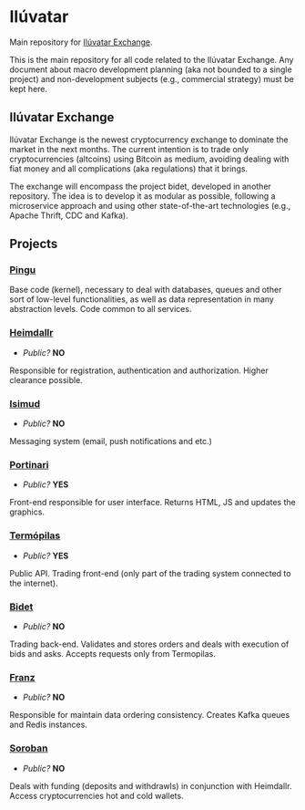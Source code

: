 # Ilúvatar

Main repository for [Ilúvatar Exchange](https://www.iluvatar.exchange).

This is the main repository for all code related to the Ilúvatar Exchange. Any document about macro development planning (aka not bounded to a single project) and non-development subjects (e.g., commercial strategy) must be kept here.

## Ilúvatar Exchange

Ilúvatar Exchange is the newest cryptocurrency exchange to dominate the market in the next months. The current intention is to trade only cryptocurrencies (altcoins) using Bitcoin as medium, avoiding dealing with fiat money and all complications (aka regulations) that it brings.

The exchange will encompass the project bidet, developed in another repository. The idea is to develop it as modular as possible, following a microservice approach and using other state-of-the-art technologies (e.g., Apache Thrift, CDC and Kafka).

## Projects

### [Pingu](https://github.com/embatbr/iluvatar-pingu)

Base code (kernel), necessary to deal with databases, queues and other sort of low-level functionalities, as well as data representation in many abstraction levels. Code common to all services.

### [Heimdallr](https://github.com/embatbr/iluvatar-heimdallr)

- *Public?* **NO**

Responsible for registration, authentication and authorization. Higher clearance possible.

### [Isimud](https://github.com/embatbr/iluvatar-isimud)

- *Public?* **NO**

Messaging system (email, push notifications and etc.)

### [Portinari](https://github.com/embatbr/iluvatar-portinari)

- *Public?* **YES**

Front-end responsible for user interface. Returns HTML, JS and updates the graphics.

### [Termópilas](https://github.com/embatbr/iluvatar-termopilas)

- *Public?* **YES**

Public API. Trading front-end (only part of the trading system connected to the internet).

### [Bidet](https://github.com/embatbr/iluvatar-bidet)

- *Public?* **NO**

Trading back-end. Validates and stores orders and deals with execution of bids and asks. Accepts requests only from Termopilas.

### [Franz](https://github.com/embatbr/iluvatar-franz)

- *Public?* **NO**

Responsible for maintain data ordering consistency. Creates Kafka queues and Redis instances.

### [Soroban](https://github.com/embatbr/iluvatar-soroban)

- *Public?* **NO**

Deals with funding (deposits and withdrawls) in conjunction with Heimdallr. Access cryptocurrencies hot and cold wallets.
